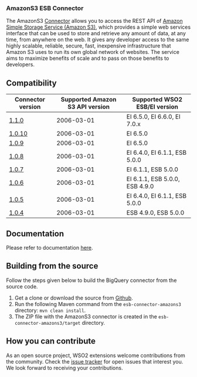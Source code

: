 ### AmazonS3 ESB Connector

The AmazonS3 [Connector](https://docs.wso2.com/display/EI650/Working+with+Connectors) allows you to access the REST API of [Amazon Simple Storage Service (Amazon S3)](http://docs.aws.amazon.com/AmazonS3/latest/API/Welcome.html), which provides a simple web services interface that can be used to store and retrieve any amount of data, at any time, from anywhere on the web. It gives any developer access to the same highly scalable, reliable, secure, fast, inexpensive infrastructure that Amazon S3 uses to run its own global network of websites. The service aims to maximize benefits of scale and to pass on those benefits to developers.

## Compatibility

| Connector version | Supported Amazon S3 API version | Supported WSO2 ESB/EI version |
| ------------- | ---------------                     |------------- |
|  [1.1.0](https://github.com/wso2-extensions/esb-connector-amazons3/tree/v1.1.0)        |   2006-03-01                        | EI 6.5.0, EI 6.6.0, EI 7.0.x |
|  [1.0.10](https://github.com/wso2-extensions/esb-connector-amazons3/tree/v1.0.10)        |   2006-03-01                        | EI 6.5.0 |
|  [1.0.9](https://github.com/wso2-extensions/esb-connector-amazons3/tree/org.wso2.carbon.connector.amazons3-1.0.9)        |   2006-03-01                        | EI 6.5.0 |
|  [1.0.8](https://github.com/wso2-extensions/esb-connector-amazons3/tree/org.wso2.carbon.connector.amazons3-1.0.8)        |   2006-03-01                        | EI 6.4.0, EI 6.1.1, ESB 5.0.0 |
|  [1.0.7](https://github.com/wso2-extensions/esb-connector-amazons3/tree/org.wso2.carbon.connector.amazons3-1.0.7)        |   2006-03-01                        | EI 6.1.1, ESB 5.0.0 |
|  [1.0.6](https://github.com/wso2-extensions/esb-connector-amazons3/tree/org.wso2.carbon.connector.amazons3-1.0.6)        |   2006-03-01                        | EI 6.1.1, ESB 5.0.0, ESB 4.9.0 |
|  [1.0.5](https://github.com/wso2-extensions/esb-connector-amazons3/tree/org.wso2.carbon.connector.amazons3-1.0.5)        |   2006-03-01                        | EI 6.4.0, EI 6.1.1, ESB 5.0.0 |
|  [1.0.4](https://github.com/wso2-extensions/esb-connector-amazons3/tree/org.wso2.carbon.connector.amazons3-1.0.4)        |   2006-03-01                        | ESB 4.9.0, ESB 5.0.0 |

## Documentation

Please refer to documentation [here](https://ei.docs.wso2.com/en/latest/micro-integrator/references/connectors/amazons3-connector/amazons3-connector-overview/).

## Building from the source

Follow the steps given below to build the BigQuery connector from the source code.

1. Get a clone or download the source from [Github](https://github.com/wso2-extensions/esb-connector-amazons3).
2. Run the following Maven command from the `esb-connector-amazons3` directory: `mvn clean install`.
3. The ZIP file with the AmazonS3 connector is created in the `esb-connector-amazons3/target` directory.

## How you can contribute

As an open source project, WSO2 extensions welcome contributions from the community.
Check the [issue tracker](https://github.com/wso2-extensions/esb-connector-amazons3/issues) for open issues that interest you. We look forward to receiving your contributions.
